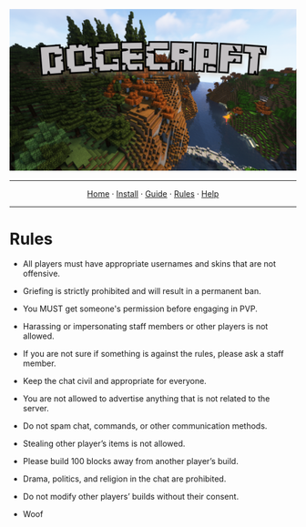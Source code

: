 ![Dogecraft-banner](https://raw.githubusercontent.com/The-Animonculory/DogeCraft/main/images/logo.png)

---

<p align="center">
  <a href="README.md">Home</a> ·
  <a href="INSTALL.md">Install</a> ·
  <a href="GUIDE.md">Guide</a> ·
  <a href="RULES.md">Rules</a> ·
  <a href="HELP.md">Help</a>
</p>

---

# Rules

* All players must have appropriate usernames and skins that are not offensive.

* Griefing is strictly prohibited and will result in a permanent ban.

* You MUST get someone's permission before engaging in PVP.

* Harassing or impersonating staff members or other players is not allowed.

* If you are not sure if something is against the rules, please ask a staff member.

* Keep the chat civil and appropriate for everyone.

* You are not allowed to advertise anything that is not related to the server.

* Do not spam chat, commands, or other communication methods.

* Stealing other player’s items is not allowed.

* Please build 100 blocks away from another player’s build.

* Drama, politics, and religion in the chat are prohibited.

* Do not modify other players’ builds without their consent.

* Woof

